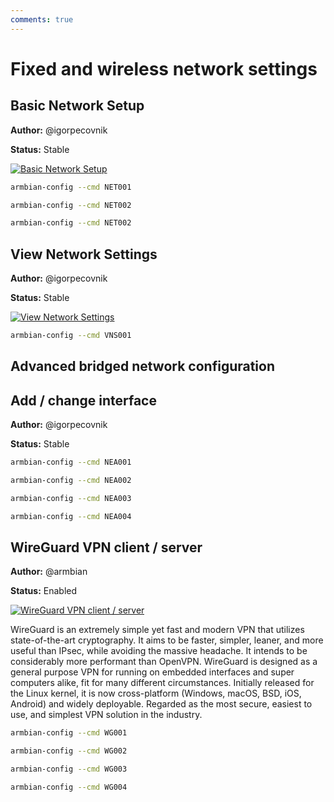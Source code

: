 ```yaml
---
comments: true
---
```


# Fixed and wireless network settings

## Basic Network Setup

**Author:** @igorpecovnik

**Status:** Stable


<!--- section image START from tools/include/images/NET001.png --->
[![Basic Network Setup](/images/NET001.png)](#)
<!--- section image STOP from tools/include/images/NET001.png --->


~~~ bash title="Basic Network Setup:"
armbian-config --cmd NET001
~~~


~~~ bash title="Remove Fallback DHCP Configuration:"
armbian-config --cmd NET002
~~~


~~~ bash title="Remove Fallback DHCP Configuration:"
armbian-config --cmd NET002
~~~

## View Network Settings

**Author:** @igorpecovnik

**Status:** Stable


<!--- section image START from tools/include/images/VNS001.png --->
[![View Network Settings](/images/VNS001.png)](#)
<!--- section image STOP from tools/include/images/VNS001.png --->


~~~ bash title="View Network Settings:"
armbian-config --cmd VNS001
~~~

## Advanced bridged network configuration

## Add / change interface

**Author:** @igorpecovnik

**Status:** Stable


~~~ bash title="Add / change interface:"
armbian-config --cmd NEA001
~~~


~~~ bash title="Revert to Armbian defaults:"
armbian-config --cmd NEA002
~~~


~~~ bash title="Show configuration:"
armbian-config --cmd NEA003
~~~


~~~ bash title="Show active status:"
armbian-config --cmd NEA004
~~~

## WireGuard VPN client / server

**Author:** @armbian

**Status:** Enabled


<!--- section image START from tools/include/images/WG001.png --->
[![WireGuard VPN client / server](/images/WG001.png)](#)
<!--- section image STOP from tools/include/images/WG001.png --->


<!--- header START from tools/include/markdown/WG001-header.md --->
WireGuard is an extremely simple yet fast and modern VPN that utilizes state-of-the-art cryptography. It aims to be faster, simpler, leaner, and more useful than IPsec, while avoiding the massive headache. It intends to be considerably more performant than OpenVPN. WireGuard is designed as a general purpose VPN for running on embedded interfaces and super computers alike, fit for many different circumstances. Initially released for the Linux kernel, it is now cross-platform (Windows, macOS, BSD, iOS, Android) and widely deployable. Regarded as the most secure, easiest to use, and simplest VPN solution in the industry.
<!--- header STOP from tools/include/markdown/WG001-header.md --->


~~~ bash title="WireGuard VPN client / server:"
armbian-config --cmd WG001
~~~


~~~ bash title="WireGuard remove:"
armbian-config --cmd WG002
~~~


~~~ bash title="WireGuard clients QR codes:"
armbian-config --cmd WG003
~~~


~~~ bash title="WireGuard purge with data folder:"
armbian-config --cmd WG004
~~~
